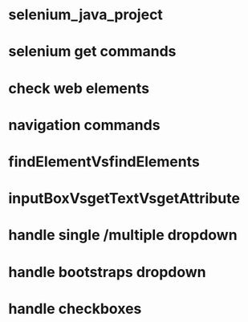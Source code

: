# selenium_java_project
# selenium get commands
# check web elements
# navigation commands
# findElementVsfindElements
# inputBoxVsgetTextVsgetAttribute
# handle single /multiple dropdown
# handle bootstraps dropdown
# handle checkboxes

